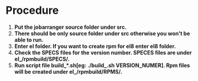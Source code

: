 # Procedure

1) **Put the jobarranger source folder under src.**<br/>
2) **There should be only source folder under src otherwise you won't be able to run.**<br/>
3) **Enter el folder. If you want to create rpm for el8 enter el8 folder.**<br/>
4) **Check the SPECS files for the version number. SPECES files are under el_/rpmbuild/SPECS/.**<br/>
5) **Run script file build_*.sh[eg: ./build_.sh VERSION_NUMER]. Rpm files will be created under el_/rpmbuild/RPMS/.**<br/>

